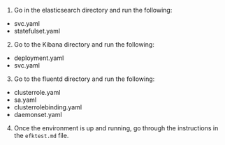 1. Go in the elasticsearch directory and run the following:
- svc.yaml
- statefulset.yaml

2. Go to the Kibana directory and run the following:
- deployment.yaml
- svc.yaml

3. Go to the fluentd directory and run the following:
- clusterrole.yaml
- sa.yaml
- clusterrolebinding.yaml
- daemonset.yaml

4. Once the environment is up and running, go through the instructions in the `efktest.md` file.